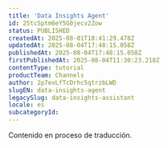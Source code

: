 ```yaml
---
title: 'Data Insights Agent'
id: 25tcSptm6eY5G0jecv2Zow
status: PUBLISHED
createdAt: 2025-08-01T18:41:29.478Z
updatedAt: 2025-08-04T17:48:15.058Z
publishedAt: 2025-08-04T17:48:15.058Z
firstPublishedAt: 2025-08-04T11:30:23.218Z
contentType: tutorial
productTeam: Channels
author: 2p7evLfTcDrhc5qtrzbLWD
slugEN: data-insights-agent
legacySlug: data-insights-assistant
locale: es
subcategoryId: 
---
```


<div class="alert alert-warning" role="alert">Contenido en proceso de traducción.</div>
